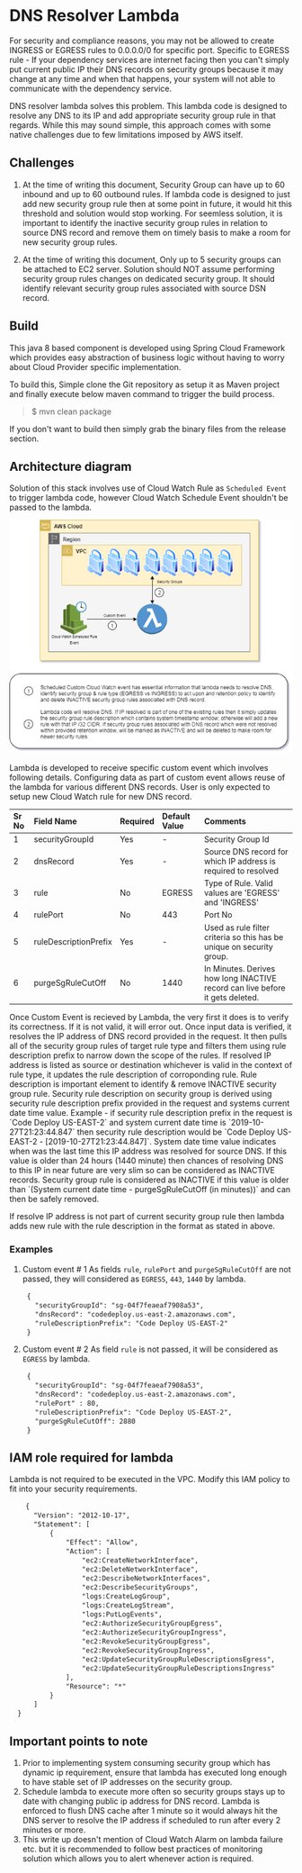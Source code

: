 # DNS Resolver Lambda
   For security and compliance reasons, you may not be allowed to create INGRESS or EGRESS rules to 0.0.0.0/0 for specific port. Specific to EGRESS rule - If your 
   dependency services are internet facing then you can't simply put current public IP their DNS records on security groups because it may change at any time and when 
   that happens, your system will not able to communicate with the dependency service.    

   DNS resolver lambda solves this problem. This lambda code is designed to resolve any DNS to its IP and add appropriate security group rule in that regards. While this 
   may sound simple, this approach comes with some native challenges due to few limitations imposed by AWS itself.

## Challenges
1. At the time of writing this document, Security Group can have up to 60 inbound and up to 60 outbound rules. If lambda code is designed to just add new security group rule 
   then at some point in future, it would hit this threshold and solution would stop working. For seemless solution, it is important to identify the inactive security group 
   rules in relation to source DNS record and remove them on timely basis to make a room for new security group rules.
    
2. At the time of writing this document, Only up to 5 security groups can be attached to EC2 server. Solution should NOT assume performing security group rules changes on
   dedicated security group. It should identify relevant security group rules associated with source DSN record.

## Build
   This java 8 based component is developed using Spring Cloud Framework which provides easy abstraction of business logic without having to worry about Cloud Provider 
   specific implementation.
   
   To build this, Simple clone the Git repository as setup it as Maven project and finally execute below maven command to trigger the build process.
   
   > $ mvn clean package  
   
   If you don't want to build then simply grab the binary files from the release section.
   
## Architecture diagram
  Solution of this stack involves use of Cloud Watch Rule as `Scheduled Event` to trigger lambda code, however Cloud Watch Schedule Event shouldn't be passed to the lambda. 

![GitHub Logo](docs/Architecture-Diagram-DNS-Resolver-Lambda.png)

Lambda is developed to receive specific custom event which involves following details. Configuring data as part of custom event allows reuse of the lambda for various different DNS records. User is only expected to setup new Cloud Watch rule for new DNS record.

<p align="center">
  
|  Sr No   | Field Name            | Required | Default Value | Comments
|:---------|:----------------------|:---------|:-----------|:---------------------------------------------------------------------------|
|	1      | securityGroupId       | Yes      | -          | Security Group Id                                                          |
|	2      | dnsRecord             | Yes      | -          | Source DNS record for which IP address is required to resolved             |
|	3      | rule                  | No       | EGRESS     | Type of Rule. Valid values are 'EGRESS' and 'INGRESS'                      |
|	4      | rulePort              | No       | 443        | Port No                                                                    |
|	5      | ruleDescriptionPrefix | Yes      | -          | Used as rule filter criteria so this has be unique on security group. |
|	6      | purgeSgRuleCutOff     | No       | 1440       | In Minutes. Derives how long INACTIVE record can live before it gets deleted.            |
	
</p>
Once Custom Event is recieved by Lambda, the very first it does is to verify its correctness. If it is not valid, it will error out.
Once input data is verified, it resolves the IP address of DNS record provided in the request. It then pulls all of the security group rules of target rule type and filters them using rule description prefix to narrow down the scope of the rules. If resolved IP address is listed as source or destination whichever is valid in the context of rule type, it updates the rule description of corroponding rule. 
Rule description is important element to identify & remove INACTIVE security group rule. Security rule description on security group is derived using security rule description prefix provided in the request and systems current date time value. Example - if security rule description prefix in the request is `Code Deploy US-EAST-2` and system current date time is `2019-10-27T21:23:44.847` then security rule description would be `Code Deploy US-EAST-2 - [2019-10-27T21:23:44.847]`. System date time value indicates when was the last time this IP address was resolved for source DNS. If this value is older than 24 hours (1440 minute) then chances of resolving DNS to this IP in near future are very slim so can be considered as INACTIVE records. Security group rule is considered as INACTIVE if this value is older than `(System current date time - purgeSgRuleCutOff (in minutes))` and can then be safely removed.

If resolve IP address is not part of current security group rule then lambda adds new rule with the rule description in the format as stated in above.

### Examples 
1. Custom event # 1
   As fields `rule`, `rulePort` and `purgeSgRuleCutOff` are not passed, they will considered as `EGRESS`, `443`, `1440` by lambda.
   
        {
          "securityGroupId": "sg-04f7feaeaf7908a53",
          "dnsRecord": "codedeploy.us-east-2.amazonaws.com",
          "ruleDescriptionPrefix": "Code Deploy US-EAST-2"
        }

2. Custom event # 2
   As field `rule` is not passed, it will be considered as `EGRESS` by lambda.
   
        {
          "securityGroupId": "sg-04f7feaeaf7908a53",
          "dnsRecord": "codedeploy.us-east-2.amazonaws.com",
          "rulePort" : 80,
          "ruleDescriptionPrefix": "Code Deploy US-EAST-2",
          "purgeSgRuleCutOff": 2880
        }

## IAM role required for lambda
  Lambda is not required to be executed in the VPC. Modify this IAM policy to fit into your security requirements.
  
        {
          "Version": "2012-10-17",
          "Statement": [
              {
                  "Effect": "Allow",
                  "Action": [
                      "ec2:CreateNetworkInterface",
                      "ec2:DeleteNetworkInterface",
                      "ec2:DescribeNetworkInterfaces",
                      "ec2:DescribeSecurityGroups",
                      "logs:CreateLogGroup",
                      "logs:CreateLogStream",
                      "logs:PutLogEvents",
                      "ec2:AuthorizeSecurityGroupEgress",
                      "ec2:AuthorizeSecurityGroupIngress",
                      "ec2:RevokeSecurityGroupEgress",
                      "ec2:RevokeSecurityGroupIngress",
                      "ec2:UpdateSecurityGroupRuleDescriptionsEgress",
                      "ec2:UpdateSecurityGroupRuleDescriptionsIngress"                      
                  ],
                  "Resource": "*"
              }
          ]
      }

## Important points to note
1. Prior to implementing system consuming security group which has dynamic ip requirement, ensure that lambda has executed long enough to have stable set of IP addresses on the security group.
2. Schedule lambda to execute more often so security groups stays up to date with changing public ip address for DNS record. Lambda is enforced to flush DNS cache after 1 minute so it would always hit the DNS server to resolve the IP address if scheduled to run after every 2 minutes or more.
3. This write up doesn't mention of Cloud Watch Alarm on lambda failure etc. but it is recommended to follow best practices of  monitoring solution which allows you to alert whenever action is required.
